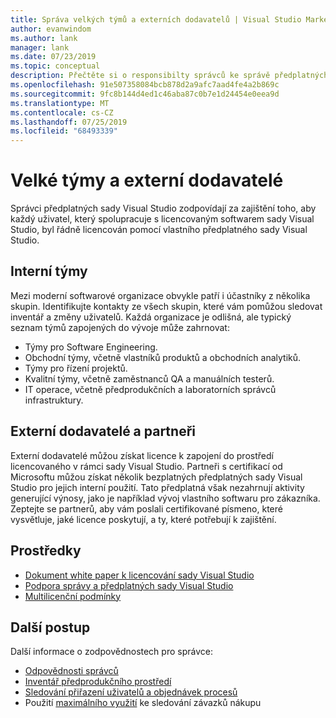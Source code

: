 ```yaml
---
title: Správa velkých týmů a externích dodavatelů | Visual Studio Marketplace
author: evanwindom
ms.author: lank
manager: lank
ms.date: 07/23/2019
ms.topic: conceptual
description: Přečtěte si o responsibilty správců ke správě předplatných pro velké týmy i externím dodavatelům.
ms.openlocfilehash: 91e507358084bcb878d2a9afc7aad4fe4a2b869c
ms.sourcegitcommit: 9fc8b144d4ed1c46aba87c0b7e1d24454e0eea9d
ms.translationtype: MT
ms.contentlocale: cs-CZ
ms.lasthandoff: 07/25/2019
ms.locfileid: "68493339"
---
```

# <a name="large-teams-and-external-contractors"></a>Velké týmy a externí dodavatelé
Správci předplatných sady Visual Studio zodpovídají za zajištění toho, aby každý uživatel, který spolupracuje s licencovaným softwarem sady Visual Studio, byl řádně licencován pomocí vlastního předplatného sady Visual Studio.

## <a name="internal-teams"></a>Interní týmy
Mezi moderní softwarové organizace obvykle patří i účastníky z několika skupin. Identifikujte kontakty ze všech skupin, které vám pomůžou sledovat inventář a změny uživatelů.
Každá organizace je odlišná, ale typický seznam týmů zapojených do vývoje může zahrnovat:
- Týmy pro Software Engineering.
- Obchodní týmy, včetně vlastníků produktů a obchodních analytiků.
- Týmy pro řízení projektů.
- Kvalitní týmy, včetně zaměstnanců QA a manuálních testerů.
- IT operace, včetně předprodukčních a laboratorních správců infrastruktury.

## <a name="external-contractors-and-partners"></a>Externí dodavatelé a partneři
Externí dodavatelé můžou získat licence k zapojení do prostředí licencovaného v rámci sady Visual Studio. Partneři s certifikací od Microsoftu můžou získat několik bezplatných předplatných sady Visual Studio pro jejich interní použití. Tato předplatná však nezahrnují aktivity generující výnosy, jako je například vývoj vlastního softwaru pro zákazníka. Zeptejte se partnerů, aby vám poslali certifikované písmeno, které vysvětluje, jaké licence poskytují, a ty, které potřebují k zajištění.

## <a name="resources"></a>Prostředky
- [Dokument white paper k licencování sady Visual Studio](https://aka.ms/vslicensing)
- [Podpora správy a předplatných sady Visual Studio](https://visualstudio.microsoft.com/support/support-overview-vs)
- [Multilicenční podmínky](https://www.microsoft.com/licensing/product-licensing/products.aspx)

## <a name="next-steps"></a>Další postup
Další informace o zodpovědnostech pro správce:
- [Odpovědnosti správců](admin-responsibilities.md)
- [Inventář předprodukčního prostředí](admin-inventory.md)
- [Sledování přiřazení uživatelů a objednávek procesů](assignments-orders.md)
- Použití [maximálního využití](maximum-usage.md) ke sledování závazků nákupu
